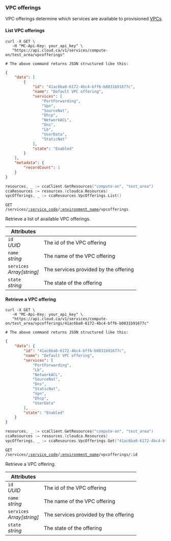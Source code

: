 ### VPC offerings

VPC offerings determine which services are available to provisioned [VPCs](#vpcs).

#### List VPC offerings

```shell
curl -X GET \
   -H "MC-Api-Key: your_api_key" \
   "https://api.cloud.ca/v1/services/compute-on/test_area/vpcofferings"

# The above command returns JSON structured like this:
```
```json
{
    "data": [
        {
            "id": "41ac6ba0-6172-4bc4-bff6-b0831b91677c",
            "name": "Default VPC offering",
            "services": [
                "PortForwarding",
                "Vpn",
                "SourceNat",
                "Dhcp",
                "NetworkACL",
                "Dns",
                "Lb",
                "UserData",
                "StaticNat"
            ],
            "state": "Enabled"
        }
    ],
    "metadata": {
        "recordCount": 1
    }
}
```
```go
resources, _ := ccaClient.GetResources("compute-on", "test_area")
ccaResources := resources.(cloudca.Resources)
vpcOfferings, _ := ccaResources.VpcOfferings.List()
```

<code>GET /services/<a href="#service-connections">:service_code</a>/<a href="#environments">:environment_name</a>/vpcofferings</code>

Retrieve a list of available VPC offerings.

Attributes | &nbsp;
---------- | -----
`id`<br/>*UUID* | The id of the VPC offering
`name`<br/>*string* | The name of the VPC offering
`services`<br/>*Array[string]* | The services provided by the offering
`state`<br/>*string* | The state of the offering

#### Retrieve a VPC offering

```shell
curl -X GET \
   -H "MC-Api-Key: your_api_key" \
   "https://api.cloud.ca/v1/services/compute-on/test_area/vpcofferings/41ac6ba0-6172-4bc4-bff6-b0831b91677c"

# The above command returns JSON structured like this:
```
```json
{
    "data": {
        "id": "41ac6ba0-6172-4bc4-bff6-b0831b91677c",
        "name": "Default VPC offering",
        "services": [
            "PortForwarding",
            "Lb",
            "NetworkACL",
            "SourceNat",
            "Dns",
            "StaticNat",
            "Vpn",
            "Dhcp",
            "UserData"
        ],
        "state": "Enabled"
    }
}
```
```go
resources, _ := ccaClient.GetResources("compute-on", "test_area")
ccaResources := resources.(cloudca.Resources)
vpcOfferings, _ := ccaResources.VpcOfferings.Get("41ac6ba0-6172-4bc4-bff6-b0831b91677c")
```

<code>GET /services/<a href="#service-connections">:service_code</a>/<a href="#environments">:environment_name</a>/vpcofferings/:id</code>

Retrieve a VPC offering.

Attributes | &nbsp;
---------- | -----
`id`<br/>*UUID* | The id of the VPC offering
`name`<br/>*string* | The name of the VPC offering
`services`<br/>*Array[string]* | The services provided by the offering
`state`<br/>*string* | The state of the offering
